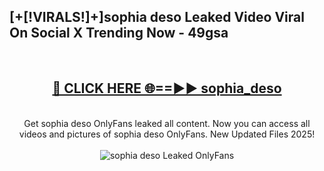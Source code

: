 <h2>[+[!VIRALS!]+]sophia deso Leaked Video Viral On Social X Trending Now - 49gsa</h2>
<br>
<div align="center">
<h2><a href="https://libra.edu.pl?sophia_deso" rel="nofollow">🔴 CLICK HERE 🌐==►► sophia_deso</a></h2>
<br>
Get sophia deso OnlyFans leaked all content. Now you can access all videos and pictures of sophia deso OnlyFans. New Updated Files 2025!
<br>
<br>
<a href="https://libra.edu.pl?sophia_deso" rel="nofollow" data-target="animated-image.originalLink"><img src="https://i.ibb.co.com/WyWwxjT/player-gif2.gif" alt="sophia deso Leaked OnlyFans" style="max-width: 100%; display: inline-block;" data-target="animated-image.originalImage"></a>
</div>
<br>